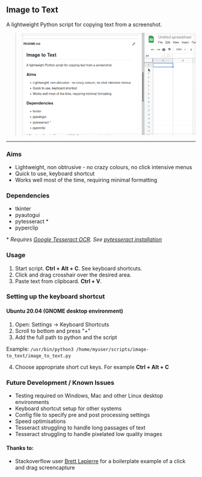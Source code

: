 ## Image to Text
A lightweight Python script for copying text from a screenshot.

> ![](image_to_text.gif)
***
  
### Aims
* Lightweight, non obtrusive - no crazy colours, no click intensive menus
* Quick to use, keyboard shortcut
* Works well most of the time, requiring minimal formatting

### Dependencies
* tkinter
* pyautogui
* pytesseract \*
* pyperclip

\* *Requires [Google Tesseract OCR](https://github.com/tesseract-ocr/tesseract). See [pytesseract installation](https://pypi.org/project/pytesseract/)*

### Usage
1. Start script. **Ctrl + Alt + C**. See keyboard shortcuts.
2. Click and drag crosshair over the desired area.
3. Paste text from clipboard. **Ctrl + V**.



### Setting up the keyboard shortcut
#### Ubuntu 20.04 (GNOME desktop environment)
1. Open: Settings -> Keyboard Shortcuts
2. Scroll to bottom and press "+"
3. Add the full path to python and the script

  Example: `/usr/bin/python3 /home/myuser/scripts/image-to_text/image_to_text.py`

4. Choose appropriate short cut keys. For example **Ctrl + Alt + C**



### Future Development / Known Issues
* Testing required on Windows, Mac and other Linux desktop environments
* Keyboard shortcut setup for other systems
* Config file to specify pre and post processing settings
* Speed optimisations
* Tesseract struggling to handle long passages of text
* Tesseract struggling to handle pixelated low quality images

#### Thanks to:
* Stackoverflow user [Brett Lapierre](https://stackoverflow.com/questions/49901928/how-to-take-a-screenshot-with-python-using-a-click-and-drag-method-like-snipping) for a boilerplate example of a click and drag screencapture

